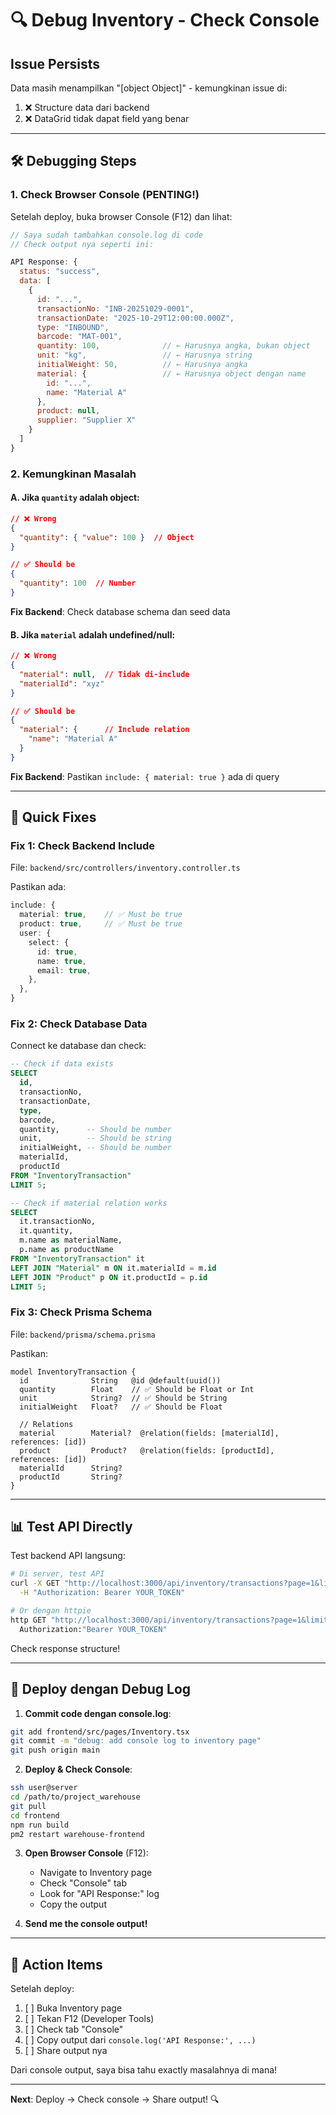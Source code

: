 # 🔍 Debug Inventory - Check Console

## Issue Persists

Data masih menampilkan "[object Object]" - kemungkinan issue di:
1. ❌ Structure data dari backend
2. ❌ DataGrid tidak dapat field yang benar

---

## 🛠️ Debugging Steps

### 1. Check Browser Console (PENTING!)

Setelah deploy, buka browser Console (F12) dan lihat:

```javascript
// Saya sudah tambahkan console.log di code
// Check output nya seperti ini:

API Response: {
  status: "success",
  data: [
    {
      id: "...",
      transactionNo: "INB-20251029-0001",
      transactionDate: "2025-10-29T12:00:00.000Z",
      type: "INBOUND",
      barcode: "MAT-001",
      quantity: 100,              // ← Harusnya angka, bukan object
      unit: "kg",                 // ← Harusnya string
      initialWeight: 50,          // ← Harusnya angka
      material: {                 // ← Harusnya object dengan name
        id: "...",
        name: "Material A"
      },
      product: null,
      supplier: "Supplier X"
    }
  ]
}
```

### 2. Kemungkinan Masalah

#### A. Jika `quantity` adalah object:
```json
// ❌ Wrong
{
  "quantity": { "value": 100 }  // Object
}

// ✅ Should be
{
  "quantity": 100  // Number
}
```

**Fix Backend**: Check database schema dan seed data

#### B. Jika `material` adalah undefined/null:
```json
// ❌ Wrong
{
  "material": null,  // Tidak di-include
  "materialId": "xyz"
}

// ✅ Should be
{
  "material": {      // Include relation
    "name": "Material A"
  }
}
```

**Fix Backend**: Pastikan `include: { material: true }` ada di query

---

## 🔧 Quick Fixes

### Fix 1: Check Backend Include

File: `backend/src/controllers/inventory.controller.ts`

Pastikan ada:
```typescript
include: {
  material: true,    // ✅ Must be true
  product: true,     // ✅ Must be true
  user: {
    select: {
      id: true,
      name: true,
      email: true,
    },
  },
}
```

### Fix 2: Check Database Data

Connect ke database dan check:
```sql
-- Check if data exists
SELECT 
  id,
  transactionNo,
  transactionDate,
  type,
  barcode,
  quantity,      -- Should be number
  unit,          -- Should be string
  initialWeight, -- Should be number
  materialId,
  productId
FROM "InventoryTransaction"
LIMIT 5;

-- Check if material relation works
SELECT 
  it.transactionNo,
  it.quantity,
  m.name as materialName,
  p.name as productName
FROM "InventoryTransaction" it
LEFT JOIN "Material" m ON it.materialId = m.id
LEFT JOIN "Product" p ON it.productId = p.id
LIMIT 5;
```

### Fix 3: Check Prisma Schema

File: `backend/prisma/schema.prisma`

Pastikan:
```prisma
model InventoryTransaction {
  id              String   @id @default(uuid())
  quantity        Float    // ✅ Should be Float or Int
  unit            String?  // ✅ Should be String
  initialWeight   Float?   // ✅ Should be Float
  
  // Relations
  material        Material?  @relation(fields: [materialId], references: [id])
  product         Product?   @relation(fields: [productId], references: [id])
  materialId      String?
  productId       String?
}
```

---

## 📊 Test API Directly

Test backend API langsung:

```bash
# Di server, test API
curl -X GET "http://localhost:3000/api/inventory/transactions?page=1&limit=5" \
  -H "Authorization: Bearer YOUR_TOKEN"

# Or dengan httpie
http GET "http://localhost:3000/api/inventory/transactions?page=1&limit=5" \
  Authorization:"Bearer YOUR_TOKEN"
```

Check response structure!

---

## 🚀 Deploy dengan Debug Log

1. **Commit code dengan console.log**:
```bash
git add frontend/src/pages/Inventory.tsx
git commit -m "debug: add console log to inventory page"
git push origin main
```

2. **Deploy & Check Console**:
```bash
ssh user@server
cd /path/to/project_warehouse
git pull
cd frontend
npm run build
pm2 restart warehouse-frontend
```

3. **Open Browser Console** (F12):
   - Navigate to Inventory page
   - Check "Console" tab
   - Look for "API Response:" log
   - Copy the output

4. **Send me the console output!**

---

## 🎯 Action Items

Setelah deploy:

1. [ ] Buka Inventory page
2. [ ] Tekan F12 (Developer Tools)
3. [ ] Check tab "Console"
4. [ ] Copy output dari `console.log('API Response:', ...)`
5. [ ] Share output nya

Dari console output, saya bisa tahu exactly masalahnya di mana!

---

**Next**: Deploy → Check console → Share output! 🔍
